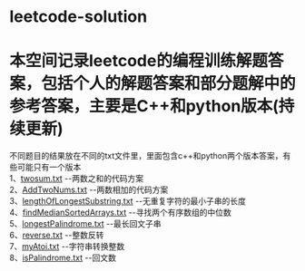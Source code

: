 # leetcode-solution

本空间记录leetcode的编程训练解题答案，包括个人的解题答案和部分题解中的参考答案，主要是C++和python版本(持续更新)<br>
=
不同题目的结果放在不同的txt文件里，里面包含c++和python两个版本答案，有些可能只有一个版本<br>
1、[twosum.txt](https://github.com/zhenglei0102/leetcode-solution/blob/master/twoSum.txt) --两数之和的代码方案<br>
2、[AddTwoNums.txt](https://github.com/zhenglei0102/leetcode-solution/blob/master/AddTwoNums.txt) --两数相加的代码方案<br>
3、[lengthOfLongestSubstring.txt](https://github.com/zhenglei0102/leetcode-solution/blob/master/lengthOfLongestSubstring.txt) --无重复字符的最小子串的长度<br>
4、[findMedianSortedArrays.txt](https://github.com/zhenglei0102/leetcode-solution/blob/master/findMedianSortedArrays.txt) --寻找两个有序数组的中位数<br>
5、[longestPalindrome.txt](https://github.com/zhenglei0102/leetcode-solution/blob/master/longestPalindrome.txt) --最长回文子串<br>
6、[reverse.txt](https://github.com/zhenglei0102/leetcode-solution/blob/master/reverse.txt) --整数反转<br>
7、[myAtoi.txt](https://github.com/zhenglei0102/leetcode-solution/blob/master/myAtoi.txt) --字符串转换整数<br>
8、[isPalindrome.txt](https://github.com/zhenglei0102/leetcode-solution/blob/master/isPalindrome.txt) --回文数<br>
